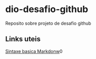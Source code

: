 # dio-desafio-github
Reposito sobre projeto de desafio github

## Links uteis
[Sintaxe basica Markdonw](https://www.markdownguide.org/getting-started/>)0
